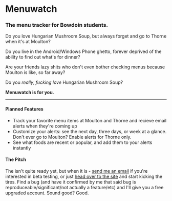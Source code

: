 # Menuwatch


### The menu tracker for Bowdoin students.

Do you love Hungarian Mushroom Soup, but always forget and go to Thorne when it's at Moulton? 

Do you live in the Android/Windows Phone ghetto, forever deprived of the ability to find out what's for dinner?

Are your friends lazy shits who don't even bother checking menus because Moulton is like, so far away? 

Do you *really, fucking love* Hungarian Mushroom Soup?

**Menuwatch is for you.**

***

#### Planned Features 

* Track your favorite menu items at Moulton and Thorne and recieve email alerts when they're coming up
* Customize your alerts: see the next day, three days, or week at a glance. Don't ever go to Moulton? Enable alerts for Thorne only.
* See what foods are recent or popular, and add them to your alerts instantly


#### The Pitch
The isn't quite ready yet, but when it is - [send me an email](mailto:bjacobel@gmail.com) if you're interested in beta testing, or just [head over to the site](http://menuwat.ch) and start kicking the tires. Find a bug (and have it confirmed by me that said bug is reproduceable/significant/not actually a feature/etc) and I'll give you a free upgraded account. Sound good? Good.
